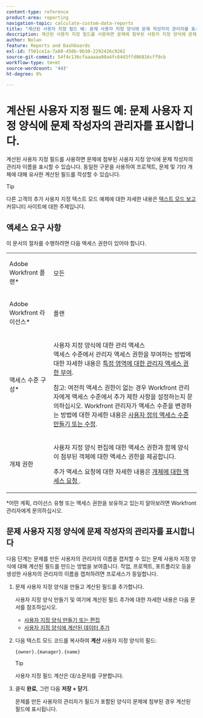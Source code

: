 ```yaml
---
content-type: reference
product-area: reporting
navigation-topic: calculate-custom-data-reports
title: "계산된 사용자 지정 필드 예: 문제 사용자 지정 양식에 문제 작성자의 관리자를 표시합니다."
description: 계산된 사용자 지정 필드를 사용하면 문제에 첨부된 사용자 지정 양식에 문제 작성자의 관리자 이름을 표시할 수 있습니다. 동일한 구문을 사용하여 프로젝트, 문제 및 기타 개체에 대해 유사한 계산된 필드를 작성할 수 있습니다.
author: Nolan
feature: Reports and Dashboards
exl-id: f501ce1a-7a80-458b-9b30-2292426c9262
source-git-commit: 54f4c136cfaaaaaa90a4fc64d3ffd06816cff9cb
workflow-type: tm+mt
source-wordcount: '443'
ht-degree: 0%

---
```


# 계산된 사용자 지정 필드 예: 문제 사용자 지정 양식에 문제 작성자의 관리자를 표시합니다.

계산된 사용자 지정 필드를 사용하면 문제에 첨부된 사용자 지정 양식에 문제 작성자의 관리자 이름을 표시할 수 있습니다. 동일한 구문을 사용하여 프로젝트, 문제 및 기타 개체에 대해 유사한 계산된 필드를 작성할 수 있습니다.

>[!TIP]
>
>다른 고객의 추가 사용자 지정 텍스트 모드 예제에 대한 자세한 내용은 [텍스트 모드 보고](https://one.workfront.com/s/topic/0TO0z000000cdHmGAI/text-mode-reporting?tabset-21363=3) 커뮤니티 사이트에 대한 주제입니다.

## 액세스 요구 사항

이 문서의 절차를 수행하려면 다음 액세스 권한이 있어야 합니다.

<table style="table-layout:auto"> 
 <col> 
 <col> 
 <tbody> 
  <tr> 
   <td> <p>Adobe Workfront 플랜*</p> </td> 
   <td>모든</td> 
  </tr> 
  <tr> 
   <td> <p>Adobe Workfront 라이선스*</p> </td> 
   <td> <p>플랜 </p> </td> 
  </tr> 
  <tr data-mc-conditions=""> 
   <td>액세스 수준 구성*</td> 
   <td> <p>사용자 지정 양식에 대한 관리 액세스<br>액세스 수준에서 관리자 액세스 권한을 부여하는 방법에 대한 자세한 내용은 <a href="../../../administration-and-setup/add-users/configure-and-grant-access/grant-users-admin-access-certain-areas.md" class="MCXref xref">특정 영역에 대한 관리자 액세스 권한 부여</a>.</p> <p>참고: 여전히 액세스 권한이 없는 경우 Workfront 관리자에게 액세스 수준에서 추가 제한 사항을 설정하는지 문의하십시오. Workfront 관리자가 액세스 수준을 변경하는 방법에 대한 자세한 내용은 <a href="../../../administration-and-setup/add-users/configure-and-grant-access/create-modify-access-levels.md" class="MCXref xref">사용자 정의 액세스 수준 만들기 또는 수정</a>.</p> </td> 
  </tr> 
  <tr data-mc-conditions=""> 
   <td> <p>개체 권한</p> </td> 
   <td> <p>사용자 지정 양식 편집에 대한 액세스 권한과 함께 양식이 첨부된 객체에 대한 액세스 권한을 제공합니다.</p> <p>추가 액세스 요청에 대한 자세한 내용은 <a href="../../../workfront-basics/grant-and-request-access-to-objects/request-access.md" class="MCXref xref">개체에 대한 액세스 요청 </a>.</p> </td> 
  </tr> 
 </tbody> 
</table>

&#42;어떤 계획, 라이선스 유형 또는 액세스 권한을 보유하고 있는지 알아보려면 Workfront 관리자에게 문의하십시오.

## 문제 사용자 지정 양식에 문제 작성자의 관리자를 표시합니다

다음 단계는 문제를 만든 사용자의 관리자의 이름을 캡처할 수 있는 문제 사용자 지정 양식에 대해 계산된 필드를 만드는 방법을 보여줍니다. 작업, 프로젝트, 포트폴리오 등을 생성한 사용자의 관리자의 이름을 캡처하려면 프로세스가 동일합니다.

1. 문제 사용자 지정 양식을 만들고 계산된 필드를 추가합니다.

   사용자 지정 양식 만들기 및 여기에 계산된 필드 추가에 대한 자세한 내용은 다음 문서를 참조하십시오.

   * [사용자 지정 양식 만들기 또는 편집](../../../administration-and-setup/customize-workfront/create-manage-custom-forms/create-or-edit-a-custom-form.md)
   * [사용자 지정 양식에 계산된 데이터 추가](../../../administration-and-setup/customize-workfront/create-manage-custom-forms/add-calculated-data-to-custom-form.md)

1. 다음 텍스트 모드 코드를 복사하여 **계산** 사용자 지정 양식의 필드:

   ```
   {owner}.{manager}.{name}
   ```

   >[!TIP]
   >
   >사용자 지정 필드 계산은 대/소문자를 구분합니다.

1. 클릭 **완료**, 그런 다음 **저장 + 닫기**.

   문제를 만든 사용자의 관리자가 필드가 포함된 양식이 문제에 첨부된 경우 계산된 필드에 표시됩니다.

